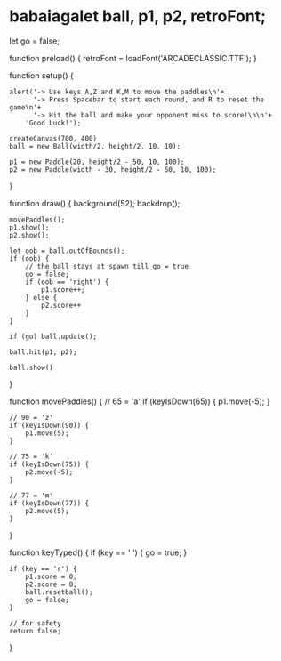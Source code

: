 # babaiagalet ball, p1, p2, retroFont;
let go = false;

function preload() {
	retroFont = loadFont('ARCADECLASSIC.TTF');
}

function setup() {
  
	alert('-> Use keys A,Z and K,M to move the paddles\n'+
		  '-> Press Spacebar to start each round, and R to reset the game\n'+
		  '-> Hit the ball and make your opponent miss to score!\n\n'+
	    'Good Luck!');

	createCanvas(700, 400)
	ball = new Ball(width/2, height/2, 10, 10);

	p1 = new Paddle(20, height/2 - 50, 10, 100);
	p2 = new Paddle(width - 30, height/2 - 50, 10, 100);
}


function draw() {
	background(52);
	backdrop();

	movePaddles();
	p1.show();
	p2.show();

	let oob = ball.outOfBounds();
	if (oob) {
		// the ball stays at spawn till go = true
		go = false;
		if (oob == 'right') {
			p1.score++;
		} else {
			p2.score++
		}
	}

	if (go) ball.update();

	ball.hit(p1, p2);

	ball.show()
}


function movePaddles() {
	// 65 = 'a'
	if (keyIsDown(65)) {
		p1.move(-5);
	}
	
	// 90 = 'z'
	if (keyIsDown(90)) {
		p1.move(5);
	}
	
	// 75 = 'k'
	if (keyIsDown(75)) {
		p2.move(-5);
	}
	
	// 77 = 'm'
	if (keyIsDown(77)) {
		p2.move(5);
	}
}

function keyTyped() {
	if (key == ' ') {
		go = true;
	}

	if (key == 'r') {
		p1.score = 0;
		p2.score = 0;
		ball.resetball();
		go = false;
	}

	// for safety
	return false;
}
